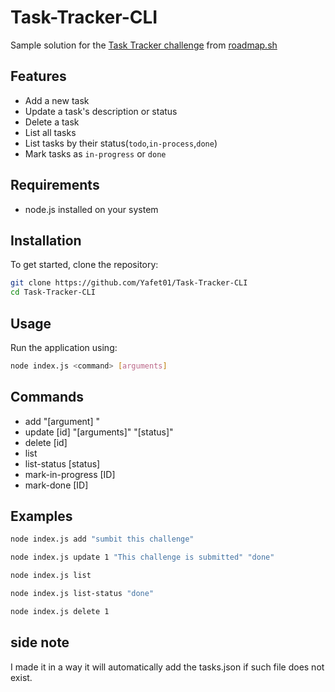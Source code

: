 # Task-Tracker-CLI

Sample solution for the [Task Tracker challenge](https://roadmap.sh/projects/task-tracker) from [roadmap.sh](https://roadmap.sh/)

## Features
- Add a new task
- Update a task's description or status
- Delete a task
- List all tasks
- List tasks by their status(`todo`,`in-process`,`done`)
- Mark tasks as `in-progress` or `done` 

## Requirements
- node.js installed on your system

## Installation
To get started, clone the repository:

```bash
git clone https://github.com/Yafet01/Task-Tracker-CLI
cd Task-Tracker-CLI
```

## Usage
Run the application using:
```bash 
node index.js <command> [arguments]
```
## Commands
- add "[argument] "
- update [id] "[arguments]" "[status]"
- delete [id]
- list
- list-status [status]
- mark-in-progress [ID]
- mark-done [ID]

## Examples
```bash
node index.js add "sumbit this challenge"

node index.js update 1 "This challenge is submitted" "done"

node index.js list

node index.js list-status "done"

node index.js delete 1
```
## side note
I made it in a way it will automatically add the tasks.json if such file does not exist.
